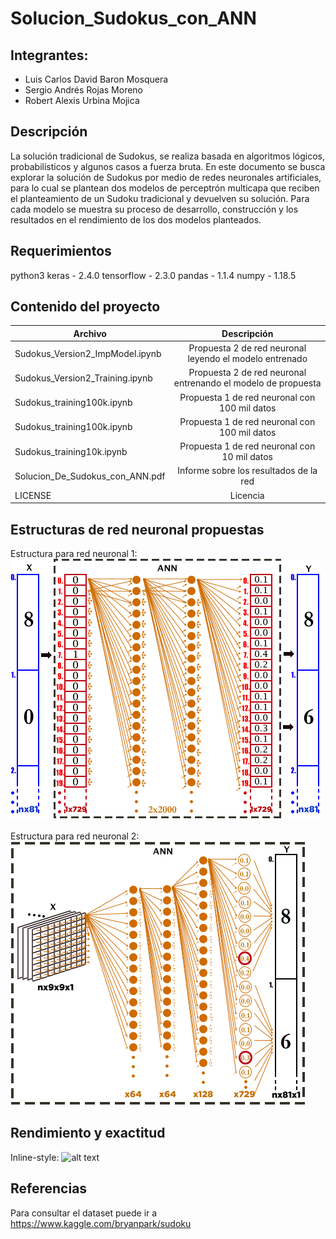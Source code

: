 # Solucion_Sudokus_con_ANN
## Integrantes: 
  - Luis Carlos David Baron Mosquera
  - Sergio Andrés Rojas Moreno
  - Robert Alexis Urbina Mojica

## Descripción
La solución tradicional de Sudokus, se realiza basada en algoritmos lógicos, probabilísticos y algunos casos a fuerza bruta. En este documento se busca explorar la solución de Sudokus por medio de redes neuronales artificiales, para lo cual se plantean dos modelos de perceptrón multicapa que reciben el planteamiento de un Sudoku tradicional y devuelven su solución. Para cada modelo se muestra su proceso de desarrollo, construcción y los resultados en el rendimiento de los dos modelos planteados.

## Requerimientos
python3
keras - 2.4.0
tensorflow - 2.3.0
pandas - 1.1.4
numpy - 1.18.5

## Contenido del proyecto
| Archivo                              | Descripción                                                   |
| ------------------------------------ |:-------------------------------------------------------------:|
| Sudokus_Version2_ImpModel.ipynb      | Propuesta 2 de red neuronal leyendo el modelo entrenado       |
| Sudokus_Version2_Training.ipynb      | Propuesta 2 de red neuronal entrenando el modelo de propuesta |
| Sudokus_training100k.ipynb           | Propuesta 1 de red neuronal con 100 mil datos                 |
| Sudokus_training100k.ipynb           | Propuesta 1 de red neuronal con 100 mil datos                 |
| Sudokus_training10k.ipynb            | Propuesta 1 de red neuronal con 10 mil datos                  |
| Solucion_De_Sudokus_con_ANN.pdf      | Informe sobre los resultados de la red                        |
| LICENSE                              | Licencia                                                      |

## Estructuras de red neuronal propuestas

Estructura para red neuronal 1:
![alt text](https://github.com/Robert0912/Solucion_Sudokus_con_ANN/blob/main/Modelo_ANN_1.png "Estructura para red neuronal 1")

Estructura para red neuronal 2: 
![alt text](https://github.com/Robert0912/Solucion_Sudokus_con_ANN/blob/main/Modelo_ANN_2.png "Estructura para red neuronal 2")

## Rendimiento y exactitud

Inline-style: 
![alt text](https://github.com/Robert0912/Solucion_Sudokus_con_ANN/blob/main/Im%C3%A1genes/img1.PNG "Resultados")

## Referencias

Para consultar el dataset puede ir a https://www.kaggle.com/bryanpark/sudoku
